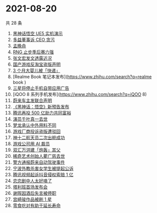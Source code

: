 # 2021-08-20

共 28 条

<!-- BEGIN ZHIHUSEARCH -->
<!-- 最后更新时间 Fri Aug 20 2021 18:08:45 GMT+0800 (China Standard Time) -->
1. [黑神话悟空 UE5 实机演示](https://www.zhihu.com/search?q=黑神话悟空)
1. [多益董事诉 CEO 贪污](https://www.zhihu.com/search?q=多益网络)
1. [孟晚舟](https://www.zhihu.com/search?q=孟晚舟)
1. [RNG 止步季后赛六强](https://www.zhihu.com/search?q=RNG)
1. [张文宏发文透露近况](https://www.zhihu.com/search?q=张文宏)
1. [国产游戏反淘宝盗版声明](https://www.zhihu.com/search?q=国产游戏)
1. [3 个月大婴儿被「快递」](https://www.zhihu.com/search?q=婴儿被快递)
1. [Realme Book 笔记本发布](https://www.zhihu.com/search?q=realme book )
1. [三星将停止手机自带应用广告](https://www.zhihu.com/search?q=三星手机)
1. [iQOO 8 系列手机发布](https://www.zhihu.com/search?q=iQOO 8)
1. [蔚来车主发联合声明](https://www.zhihu.com/search?q=蔚来)
1. [《黑神话：悟空》新预告发布](https://www.zhihu.com/search?q=黑神话：悟空)
1. [腾讯再投 500 亿助力共同富裕](https://www.zhihu.com/search?q=腾讯500亿)
1. [演员千叶真一去世](https://www.zhihu.com/search?q=千叶真一)
1. [梦龙承认中外用料不同](https://www.zhihu.com/search?q=梦龙)
1. [游戏厂商投诉盗版遭驳回](https://www.zhihu.com/search?q=波西亚时光)
1. [神十二航天员二次出舱成功](https://www.zhihu.com/search?q=神舟十二号)
1. [游戏公司用 AI 裁员](https://www.zhihu.com/search?q=AI裁员)
1. [双汇万洪建「炮轰」其父](https://www.zhihu.com/search?q=双汇)
1. [稀奇艺术创始人瞿广慈去世](https://www.zhihu.com/search?q=瞿广慈)
1. [警方通报蔚来自动驾驶事件](https://www.zhihu.com/search?q=蔚来)
1. [宁波外教杀害女学生被提起公诉](https://www.zhihu.com/search?q=宁波外教)
1. [腾讯视频起诉抖音侵权索赔 1 亿](https://www.zhihu.com/search?q=腾讯起诉抖音)
1. [恋恋剧中人太好嗑了](https://www.zhihu.com/search?q=恋恋剧中人)
1. [塔利班首场发布会](https://www.zhihu.com/search?q=塔利班)
1. [谢晖因酒后失言被停职](https://www.zhihu.com/search?q=谢晖)
1. [宫崎骏作品被刷 1 星](https://www.zhihu.com/search?q=宫崎骏)
1. [零食吃对有助于延长寿命](https://www.zhihu.com/search?q=零食)
<!-- END ZHIHUSEARCH -->
